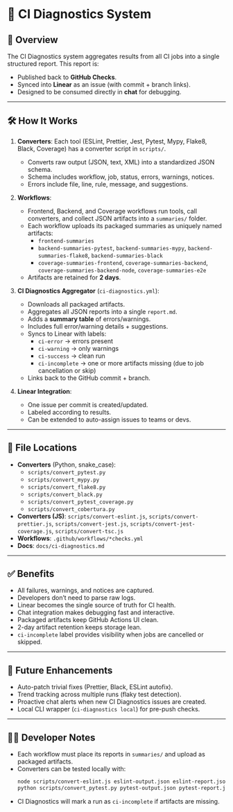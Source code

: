 # 🧩 CI Diagnostics System

## 📌 Overview

The CI Diagnostics system aggregates results from all CI jobs into a single structured report. This report is:

- Published back to **GitHub Checks**.
- Synced into **Linear** as an issue (with commit + branch links).
- Designed to be consumed directly in **chat** for debugging.

---

## 🛠 How It Works

1. **Converters**: Each tool (ESLint, Prettier, Jest, Pytest, Mypy, Flake8, Black, Coverage) has a converter script in `scripts/`.
   - Converts raw output (JSON, text, XML) into a standardized JSON schema.
   - Schema includes workflow, job, status, errors, warnings, notices.
   - Errors include file, line, rule, message, and suggestions.

2. **Workflows**:
   - Frontend, Backend, and Coverage workflows run tools, call converters, and collect JSON artifacts into a `summaries/` folder.
   - Each workflow uploads its packaged summaries as uniquely named artifacts:
     - `frontend-summaries`
     - `backend-summaries-pytest`, `backend-summaries-mypy`, `backend-summaries-flake8`, `backend-summaries-black`
     - `coverage-summaries-frontend`, `coverage-summaries-backend`, `coverage-summaries-backend-node`, `coverage-summaries-e2e`
   - Artifacts are retained for **2 days**.

3. **CI Diagnostics Aggregator** (`ci-diagnostics.yml`):
   - Downloads all packaged artifacts.
   - Aggregates all JSON reports into a single `report.md`.
   - Adds a **summary table** of errors/warnings.
   - Includes full error/warning details + suggestions.
   - Syncs to Linear with labels:
     - `ci-error` → errors present
     - `ci-warning` → only warnings
     - `ci-success` → clean run
     - `ci-incomplete` → one or more artifacts missing (due to job cancellation or skip)
   - Links back to the GitHub commit + branch.

4. **Linear Integration**:
   - One issue per commit is created/updated.
   - Labeled according to results.
   - Can be extended to auto-assign issues to teams or devs.

---

## 📂 File Locations

- **Converters** (Python, snake_case):
  - `scripts/convert_pytest.py`
  - `scripts/convert_mypy.py`
  - `scripts/convert_flake8.py`
  - `scripts/convert_black.py`
  - `scripts/convert_pytest_coverage.py`
  - `scripts/convert_cobertura.py`
- **Converters (JS)**: `scripts/convert-eslint.js`, `scripts/convert-prettier.js`, `scripts/convert-jest.js`, `scripts/convert-jest-coverage.js`, `scripts/convert-tsc.js`
- **Workflows**: `.github/workflows/*checks.yml`
- **Docs**: `docs/ci-diagnostics.md`

---

## ✅ Benefits

- All failures, warnings, and notices are captured.
- Developers don’t need to parse raw logs.
- Linear becomes the single source of truth for CI health.
- Chat integration makes debugging fast and interactive.
- Packaged artifacts keep GitHub Actions UI clean.
- 2-day artifact retention keeps storage lean.
- `ci-incomplete` label provides visibility when jobs are cancelled or skipped.

---

## 🔮 Future Enhancements

- Auto-patch trivial fixes (Prettier, Black, ESLint autofix).
- Trend tracking across multiple runs (flaky test detection).
- Proactive chat alerts when new CI Diagnostics issues are created.
- Local CLI wrapper (`ci-diagnostics local`) for pre-push checks.

---

## 👩‍💻 Developer Notes

- Each workflow must place its reports in `summaries/` and upload as packaged artifacts.
- Converters can be tested locally with:
  ```bash
  node scripts/convert-eslint.js eslint-output.json eslint-report.json
  python scripts/convert_pytest.py pytest-output.json pytest-report.json
  ```
- CI Diagnostics will mark a run as `ci-incomplete` if artifacts are missing.
